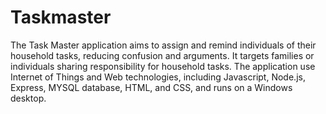 # Taskmaster
The Task Master application aims to assign and remind individuals of their household tasks, reducing confusion and arguments. It targets families or individuals sharing responsibility for household tasks. The application use Internet of Things and Web technologies, including Javascript, Node.js, Express, MYSQL database, HTML, and CSS, and runs on a Windows desktop.
